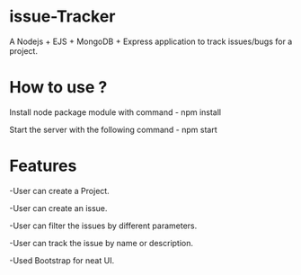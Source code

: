 # issue-Tracker

A Nodejs + EJS + MongoDB + Express application to track issues/bugs for a project.

# How to use ?

Install node package module with command - npm install

Start the server with the following command - npm start



# Features

-User can create a Project.

-User can create an issue.

-User can filter the issues by different parameters.

-User can track the issue by name or description.

-Used Bootstrap for neat UI.
